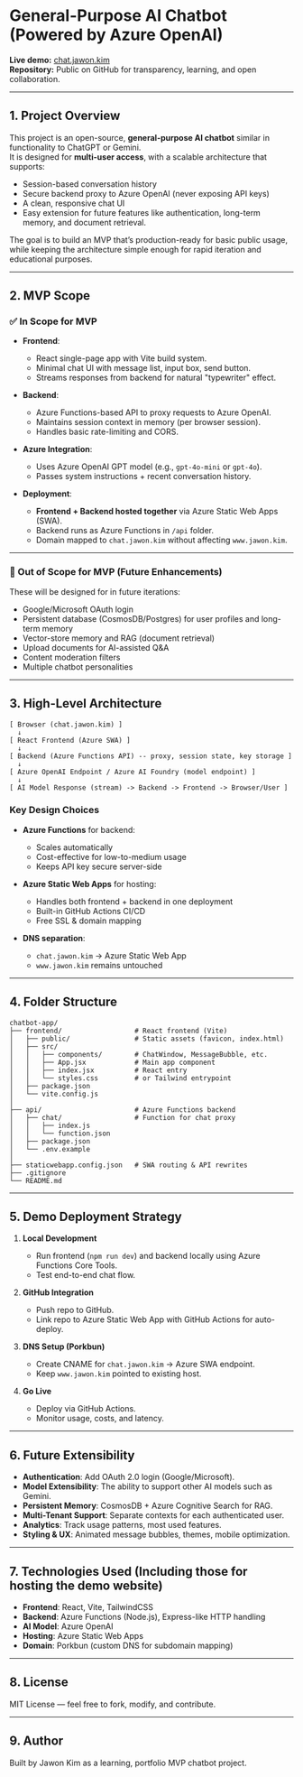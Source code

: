 # General-Purpose AI Chatbot (Powered by Azure OpenAI)

**Live demo:** [chat.jawon.kim](http://chat.jawon.kim)  
**Repository:** Public on GitHub for transparency, learning, and open collaboration.

---

## 1. Project Overview
This project is an open-source, **general-purpose AI chatbot** similar in functionality to ChatGPT or Gemini.  
It is designed for **multi-user access**, with a scalable architecture that supports:
- Session-based conversation history
- Secure backend proxy to Azure OpenAI (never exposing API keys)
- A clean, responsive chat UI
- Easy extension for future features like authentication, long-term memory, and document retrieval.

The goal is to build an MVP that’s production-ready for basic public usage, while keeping the architecture simple enough for rapid iteration and educational purposes.

---

## 2. MVP Scope

### ✅ In Scope for MVP
- **Frontend**:  
  - React single-page app with Vite build system.  
  - Minimal chat UI with message list, input box, send button.  
  - Streams responses from backend for natural "typewriter" effect.

- **Backend**:  
  - Azure Functions-based API to proxy requests to Azure OpenAI.
  - Maintains session context in memory (per browser session).  
  - Handles basic rate-limiting and CORS.

- **Azure Integration**:  
  - Uses Azure OpenAI GPT model (e.g., `gpt-4o-mini` or `gpt-4o`).  
  - Passes system instructions + recent conversation history.

- **Deployment**:  
  - **Frontend + Backend hosted together** via Azure Static Web Apps (SWA).  
  - Backend runs as Azure Functions in `/api` folder.  
  - Domain mapped to `chat.jawon.kim` without affecting `www.jawon.kim`.

---

### 🚫 Out of Scope for MVP (Future Enhancements)
These will be designed for in future iterations:
- Google/Microsoft OAuth login
- Persistent database (CosmosDB/Postgres) for user profiles and long-term memory
- Vector-store memory and RAG (document retrieval)
- Upload documents for AI-assisted Q&A
- Content moderation filters
- Multiple chatbot personalities

---

## 3. High-Level Architecture

```
[ Browser (chat.jawon.kim) ]
  ↓
[ React Frontend (Azure SWA) ]
  ↓
[ Backend (Azure Functions API) -- proxy, session state, key storage ]
  ↓
[ Azure OpenAI Endpoint / Azure AI Foundry (model endpoint) ]
  ↓
[ AI Model Response (stream) -> Backend -> Frontend -> Browser/User ]
```

### Key Design Choices
- **Azure Functions** for backend:
  - Scales automatically
  - Cost-effective for low-to-medium usage
  - Keeps API key secure server-side

- **Azure Static Web Apps** for hosting:
  - Handles both frontend + backend in one deployment
  - Built-in GitHub Actions CI/CD
  - Free SSL & domain mapping

- **DNS separation**:
  - `chat.jawon.kim` → Azure Static Web App
  - `www.jawon.kim` remains untouched

---

## 4. Folder Structure

```
chatbot-app/
├── frontend/                  # React frontend (Vite)
│   ├── public/                # Static assets (favicon, index.html)
│   ├── src/
│   │   ├── components/        # ChatWindow, MessageBubble, etc.
│   │   ├── App.jsx            # Main app component
│   │   ├── index.jsx          # React entry
│   │   └── styles.css         # or Tailwind entrypoint
│   ├── package.json
│   └── vite.config.js
│
├── api/                       # Azure Functions backend
│   ├── chat/                  # Function for chat proxy
│   │   ├── index.js
│   │   └── function.json
│   ├── package.json
│   └── .env.example
│
├── staticwebapp.config.json   # SWA routing & API rewrites
├── .gitignore
└── README.md
```

---

## 5. Demo Deployment Strategy

1. **Local Development**
   - Run frontend (`npm run dev`) and backend locally using Azure Functions Core Tools.
   - Test end-to-end chat flow.

2. **GitHub Integration**
   - Push repo to GitHub.
   - Link repo to Azure Static Web App with GitHub Actions for auto-deploy.

3. **DNS Setup (Porkbun)**
   - Create CNAME for `chat.jawon.kim` → Azure SWA endpoint.
   - Keep `www.jawon.kim` pointed to existing host.

4. **Go Live**
   - Deploy via GitHub Actions.
   - Monitor usage, costs, and latency.

---

## 6. Future Extensibility

- **Authentication**: Add OAuth 2.0 login (Google/Microsoft).
- **Model Extensibility**: The ability to support other AI models such as Gemini.
- **Persistent Memory**: CosmosDB + Azure Cognitive Search for RAG.
- **Multi-Tenant Support**: Separate contexts for each authenticated user.
- **Analytics**: Track usage patterns, most used features.
- **Styling & UX**: Animated message bubbles, themes, mobile optimization.

---

## 7. Technologies Used (Including those for hosting the demo website)

- **Frontend**: React, Vite, TailwindCSS
- **Backend**: Azure Functions (Node.js), Express-like HTTP handling
- **AI Model**: Azure OpenAI
- **Hosting**: Azure Static Web Apps
- **Domain**: Porkbun (custom DNS for subdomain mapping)

---

## 8. License
MIT License — feel free to fork, modify, and contribute.

---

## 9. Author
Built by Jawon Kim as a learning, portfolio MVP chatbot project.
